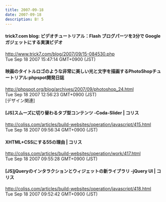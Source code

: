 ```yaml
---
title: 2007-09-18
date: 2007-09-18
description: B! 5
---
```


#### trick7.com blog: ビデオチュートリアル：Flash ブログパーツを3分で Google ガジェットにする実演ビデオ
http://www.trick7.com/blog/2007/09/15-084530.php<br>
Tue Sep 18 2007 15:47:14 GMT+0900 (JST)<br>


#### 映画のタイトルロゴのような非常に美しい光と文字を描画するPhotoShopチュートリアル:phpspot開発日誌
http://phpspot.org/blog/archives/2007/09/photoshop_24.html<br>
Tue Sep 18 2007 12:56:23 GMT+0900 (JST)<br>
[デザイン関連]


####   [JS]スムーズに切り替わるタブ型コンテンツ -Coda-Slider | コリス
http://coliss.com/articles/build-websites/operation/javascript/415.html<br>
Tue Sep 18 2007 09:56:34 GMT+0900 (JST)<br>


####   XHTML+CSSにする55の理由 | コリス
http://coliss.com/articles/build-websites/operation/work/417.html<br>
Tue Sep 18 2007 09:55:28 GMT+0900 (JST)<br>


####   [JS]jQueryのインタラクションとウィジェットの新ライブラリ -jQuery UI | コリス
http://coliss.com/articles/build-websites/operation/javascript/418.html<br>
Tue Sep 18 2007 09:52:42 GMT+0900 (JST)<br>


